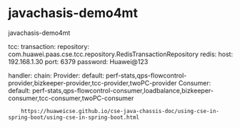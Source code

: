 # javachasis-demo4mt
javachasis-demo4mt


  tcc:
    transaction:
      repository: com.huawei.paas.cse.tcc.repository.RedisTransactionRepository
      redis:
        host: 192.168.1.30
        port: 6379
        password: Huawei@123


  handler:
    chain:
      Provider:
        default: perf-stats,qps-flowcontrol-provider,bizkeeper-provider,tcc-provider,twoPC-provider
      Consumer:
        default: perf-stats,qps-flowcontrol-consumer,loadbalance,bizkeeper-consumer,tcc-consumer,twoPC-consumer
        
        https://huaweicse.github.io/cse-java-chassis-doc/using-cse-in-spring-boot/using-cse-in-spring-boot.html
